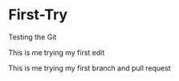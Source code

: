 # First-Try
Testing the Git

This is me trying my first edit

This is me trying my first branch and pull request
